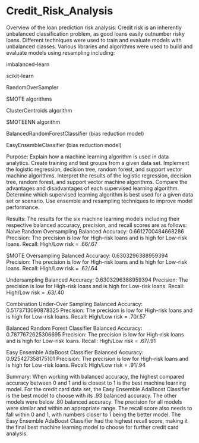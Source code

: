 # Credit_Risk_Analysis


Overview of the loan prediction risk analysis:
Credit risk is an inherently unbalanced classification problem, as good loans easily outnumber risky loans. Different techniques were used to train and evaluate models with unbalanced classes. Various libraries and algorithms were used to build and evaluate models using resampling including:

imbalanced-learn

scikit-learn

RandomOverSampler

SMOTE algorithms

ClusterCentroids algorithm

SMOTEENN algorithm

BalancedRandomForestClassifier (bias reduction model)

EasyEnsembleClassifier (bias reduction model)


Purpose:
Explain how a machine learning algorithm is used in data analytics.
Create training and test groups from a given data set.
Implement the logistic regression, decision tree, random forest, and support vector machine algorithms.
Interpret the results of the logistic regression, decision tree, random forest, and support vector machine algorithms.
Compare the advantages and disadvantages of each supervised learning algorithm.
Determine which supervised learning algorithm is best used for a given data set or scenario.
Use ensemble and resampling techniques to improve model performance.



Results:
The results for the six machine learning models including their respective balanced accuracy, precision, and recall scores are as follows:
Naive Random Oversampling
Balanced Accuracy: 0.6612700484668286
Precision: The precision is low for High-risk loans and is high for Low-risk loans.
Recall: High/Low risk = .66/.67


SMOTE Oversampling
Balanced Accuracy: 0.6303296388959394
Precision: The precision is low for High-risk loans and is high for Low-risk loans.
Recall: High/Low risk = .62/.64


Undersampling
Balanced Accuracy: 0.6303296388959394
Precision: The precision is low for High-risk loans and is high for Low-risk loans.
Recall: High/Low risk = .63/.40



Combination Under-Over Sampling
Balanced Accuracy: 0.5173713090878325
Precision: The precision is low for High-risk loans and is high for Low-risk loans.
Recall: High/Low risk = .70/.57



Balanced Random Forest Classifier
Balanced Accuracy: 0.7877672625306695
Precision: The precision is low for High-risk loans and is high for Low-risk loans.
Recall: High/Low risk = .67/.91




Easy Ensemble AdaBoost Classifier
Balanced Accuracy: 0.925427358175101
Precision: The precision is low for High-risk loans and is high for Low-risk loans.
Recall: High/Low risk = .91/.94


Summary:
When working with balanced accuracy, the highest compared accuracy between 0 and 1 and is closest to 1 is the best machine learning model. For the credit card data set, the Easy Ensemble AdaBoost Classifier is the best model to choose with its .93 balanced accuracy. The other models were below .80 balanced accuracy. The precision for all models were similar and within an appropriate range. The recall score also needs to fall within 0 and 1, with numbers closer to 1 being the better model. The Easy Ensemble AdaBoost Classifier had the highest recall score, making it the final best machine learning model to choose for further credit card analysis.
